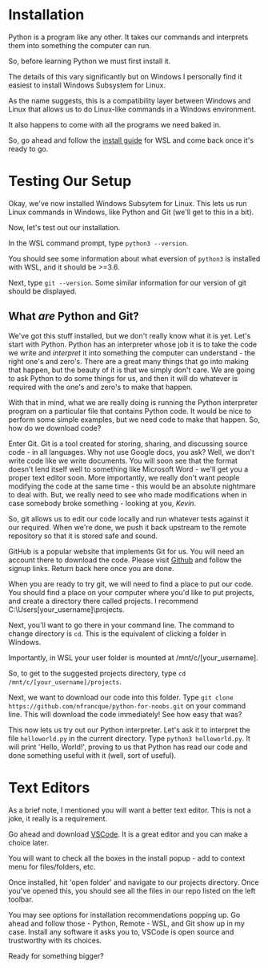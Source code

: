 # Installation

Python is a program like any other.  It takes our commands and interprets them into something the computer can run.

So, before learning Python we must first install it.

The details of this vary significantly but on Windows I personally find it easiest to install Windows Subsystem for Linux.

As the name suggests, this is a compatibility layer between Windows and Linux that allows us to do Linux-like commands in a Windows environment.

It also happens to come with all the programs we need baked in. 

So, go ahead and follow the [install guide](https://wsl-guide.kennethreitz.org/en/latest/installation.html) for WSL and come back once it's ready to go.

# Testing Our Setup

Okay, we've now installed Windows Subsytem for Linux.  This lets us run Linux commands in Windows, like Python and Git (we'll get to this in a bit).

Now, let's test out our installation.

In the WSL command prompt, type `python3 --version`.

You should see some information about what eversion of `python3` is installed with WSL, and it should be >=3.6.

Next, type `git --version`.  Some similar information for our version of git should be displayed.

## What *are* Python and Git?

We've got this stuff installed, but we don't really know what it is yet.  Let's start with Python.  Python has an interpreter whose job it is to take the code we write and *interpret* it into something the computer can understand - the right one's and zero's.  There are a great many things that go into making that happen, but the beauty of it is that we simply don't care.  We are going to ask Python to do some things for us, and then it will do whatever is required with the one's and zero's to make that happen.  

With that in mind, what we are really doing is running the Python interpreter program on a particular file that contains Python code.  It would be nice to perform some simple examples, but we need code to make that happen.  So, how do we download code?

Enter Git.  Git is a tool created for storing, sharing, and discussing source code - in all languages.  Why not use Google docs, you ask?  Well, we don't write code like we write documents.  You will soon see that the format doesn't lend itself well to something like Microsoft Word - we'll get you a proper text editor soon.  More importantly, we really don't want people modifying the code at the same time - this would be an absolute nightmare to deal with.  But, we really need to see who made modifications when in case somebody broke something - looking at you, *Kevin*.  

So, git allows us to edit our code locally and run whatever tests against it our required.  When we're done, we push it back upstream to the remote repository so that it is stored safe and sound.  

GitHub is a popular website that implements Git for us.  You will need an account there to download the code.  Please visit [Github](https://github.com/) and follow the signup links.  Return back here once you are done.

When you are ready to try git, we will need to find a place to put our code.  You should find a place on your computer where you'd like to put projects, and create a directory there called projects.  I recommend C:\Users\[your_username]\projects.

Next, you'll want to go there in your command line.  The command to change directory is `cd`.  This is the equivalent of clicking a folder in Windows.  

Importantly, in WSL your user folder is mounted at /mnt/c/[your_username].

So, to get to the suggested projects directory, type `cd /mnt/c/[your_username]/projects`.  

Next, we want to download our code into this folder.  Type `git clone https://github.com/nfrancque/python-for-noobs.git` on your command line.  This will download the code immediately!  See how easy that was?

This now lets us try out our Python interpreter.  Let's ask it to interpret the file `helloworld.py` in the current directory.  Type `python3 helloworld.py`.  It will print 'Hello, World!', proving to us that Python has read our code and done something useful with it (well, sort of useful).


# Text Editors

As a brief note, I mentioned you will want a better text editor.  This is not a joke, it really is a requirement.  

Go ahead and download [VSCode](https://code.visualstudio.com/Download).  It is a great editor and you can make a choice later.  

You will want to check all the boxes in the install popup - add to context menu for files/folders, etc.

Once installed, hit 'open folder' and navigate to our projects directory.  Once you've opened this, you should see all the files in our repo listed on the left toolbar.

You may see options for installation recommendations popping up.  Go ahead and follow those - Python, Remote - WSL, and Git show up in my case.  Install any software it asks you to, VSCode is open source and trustworthy with its choices.





Ready for something bigger?
